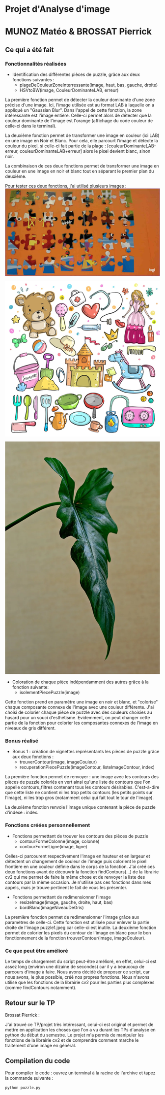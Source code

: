 # Projet d'Analyse d'image

# MUNOZ Matéo & BROSSAT Pierrick

## Ce qui a été fait

### Fonctionnalités réalisées

- Identification des différentes pièces de puzzle, grâce aux deux fonctions suivantes :
  - plageDeCouleurZoneInterressante(image, haut, bas, gauche, droite)
  - HSVtoBW(image, CouleurDominanteLAB, erreur)

La première fonction permet de détecter la couleur dominante d'une zone précise d'une image. Ici, l'image utilisée est au format LAB à laquelle on a appliqué un "Gaussian Blur". Dans l'appel de cette fonction, la zone intéressante est l'image entière. Celle-ci permet alors de détecter que la couleur dominante de l'image est l'orange (affichage du code couleur de celle-ci dans le terminal).

La deuxième fonction permet de transformer une image en couleur (ici LAB) en une image en Noir et Blanc. Pour cela, elle parcourt l'image et détecte la couleur du pixel, si celle-ci fait partie de la plage :
[couleurDominanteLAB-erreur, couleurDominanteLAB+erreur] alors le pixel devient blanc, sinon noir.

La combinaison de ces deux fonctions permet de transformer une image en couleur en une image en noir et blanc tout en séparant le premier plan du deuxième.

Pour tester ces deux fonctions, j'ai utilisé plusieurs images :
![Image Puzzle](exemple_puzzle1.jpeg)

![Image Jouets](exemple_jouets.jpeg)

![Image Feuille](exemple_feuilles.jpeg)

- Coloration de chaque pièce indépendamment des autres grâce à la fonction suivante:
  - isolementPiecePuzzle(image)

Cette fonction prend en paramètre une image en noir et blanc, et "colorise" chaque composante connexe de l'image avec une couleur différente. J'ai choisi de colorier chaque pièce de puzzle avec des couleurs choisies au hasard pour un souci d'esthétisme. Evidemment, on peut changer cette partie de la fonction pour colorier les composantes connexes de l'image en niveaux de gris différent.

### Bonus réalisé

- Bonus 1 : création de vignettes représentants les pièces de puzzle grâce aux deux fonctions :
  - trouverContour(image, imageCouleur)
  - recuperationPiecePuzzle(imageContour, listeImageContour, index)

La première fonction permet de renvoyer : une image avec les contours des pièces de puzzle coloriés en vert ainsi qu'une liste de contours que l'on appelle contours_filtres contenant tous les contours désirables. C'est-à-dire que cette liste ne contient ni les trop petits contours (les petits points sur l'image), ni les trop gros (notamment celui qui fait tout le tour de l'image).

La deuxième fonction renvoie l'image unique contenant la pièce de puzzle d'indexe : index.

### Fonctions créées personnellement

- Fonctions permettant de trouver les contours des pièces de puzzle
  - contourFormeColonne(image, colonne)
  - contourFormeLigne(image, ligne)

Celles-ci parcourent respectivement l'image en hauteur et en largeur et détectent un changement de couleur de l'image puis colorient le pixel frontière en une couleur définie dans le corps de la fonction.
J'ai créé ces deux fonctions avant de découvrir la fonction findContours(...) de la librairie cv2 qui me permet de faire la même chose et de renvoyer la liste des contours par la même occasion.
Je n'utilise pas ces fonctions dans mes appels, mais je trouve pertinent le fait de vous les présenter.

- Fonctions permettant de redimensionner l'image
  - resizeImage(image, gauche, droite, haut, bas)
  - bordBlanc(imageNiveauDeGris)

La première fonction permet de redimensionner l'image grâce aux paramètres de celle-ci.
Cette fonction est utilisée pour enlever la partie droite de l'image puzzle1.jpeg car celle-ci est inutile.
La deuxième fonction permet de colorier les pixels du contour de l'image en blanc pour le bon fonctionnement de la fonction trouverContour(image, imageCouleur).

### Ce que peut être amélioré

Le temps de chargement du script peut-être amélioré, en effet, celui-ci est assez long (environ une dizaine de secondes) car il y a beaucoup de parcours d'image à faire.
Nous avons décidé de proposer ce script, car nous avons, le plus possible, créé nos propres fonctions.
Nous n'avons utilisé que les fonctions de la librairie cv2 pour les parties plus complexes (comme findContours notamment).

## Retour sur le TP

Brossat Pierrick :

J'ai trouvé ce TP/projet très intéressant, celui-ci est original et permet de mettre en application les choses que l'on a vu durant les TPs d'analyse en python du début du semestre.
Le projet m'a permis de manipuler les fonctions de la librairie cv2 et de comprendre comment marche le traitement d'une image en général.

## Compilation du code

Pour compiler le code : ouvrez un terminal à la racine de l'archive et tapez la commande suivante :

```bash
python puzzle.py
```
